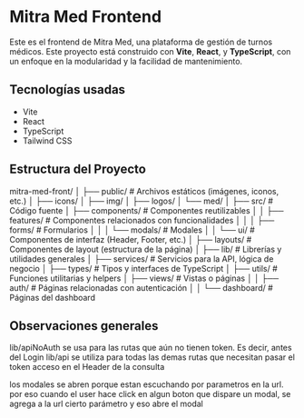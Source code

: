 # Mitra Med Frontend

Este es el frontend de Mitra Med, una plataforma de gestión de turnos médicos. Este proyecto está construido con **Vite**, **React**, y **TypeScript**, con un enfoque en la modularidad y la facilidad de mantenimiento.

## Tecnologías usadas

- Vite
- React
- TypeScript
- Tailwind CSS

## Estructura del Proyecto

mitra-med-front/
│
├── public/ # Archivos estáticos (imágenes, iconos, etc.)
│ ├── icons/
│ ├── img/
│ ├── logos/
│ └── med/
│
├── src/ # Código fuente
│ ├── components/ # Componentes reutilizables
│ │ ├── features/ # Componentes relacionados con funcionalidades
│ │ │ ├── forms/ # Formularios
│ │ │ └── modals/ # Modales
│ │ └── ui/ # Componentes de interfaz (Header, Footer, etc.)
│ ├── layouts/ # Componentes de layout (estructura de la página)
│ ├── lib/ # Librerías y utilidades generales
│ ├── services/ # Servicios para la API, lógica de negocio
│ ├── types/ # Tipos y interfaces de TypeScript
│ ├── utils/ # Funciones utilitarias y helpers
│ ├── views/ # Vistas o páginas
│ │ ├── auth/ # Páginas relacionadas con autenticación
│ │ └── dashboard/ # Páginas del dashboard

## Observaciones generales

lib/apiNoAuth se usa para las rutas que aún no tienen token. Es decir, antes del Login
lib/api se utiliza para todas las demas rutas que necesitan pasar el token acceso en el Header de la consulta

los modales se abren porque estan escuchando por parametros en la url. por eso cuando el user hace click en algun boton que dispare un modal, se agrega a la url cierto parámetro y eso abre el modal
